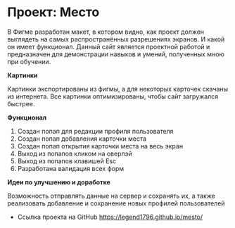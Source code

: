 # Проект: Место

В Фигме разработан макет, в котором видно, как проект должен выглядеть на самых распространённых разрешениях экранов. И какой он имеет функционал.
Данный сайт является проектной работой и предназначен для демонстрации навыков и умений, полученных мною при обучении.


**Картинки**

Картинки экспортированы из фигмы, а для некоторых карточек скачаны из интернета. Все картинки оптимизированы, чтобы  сайт загружался быстрее.


**Функционал**

1. Создан попап для редакции профиля пользователя
2. Создан попап добавления карточки места
3. Создан попап открытия карточки места на весь экран
4. Выход из попапов кликом на оверлэй
5. Выход из попапов клавишей Esc
6. Разработана валидация всех форм


**Идеи по улучшению и доработке**

Возможность отправлять данные на сервер и сохранять их, а также реализовать добавление и сохранение новых профилей пользователей

* Ссылка проекта на GitHub  https://legend1796.github.io/mesto/
